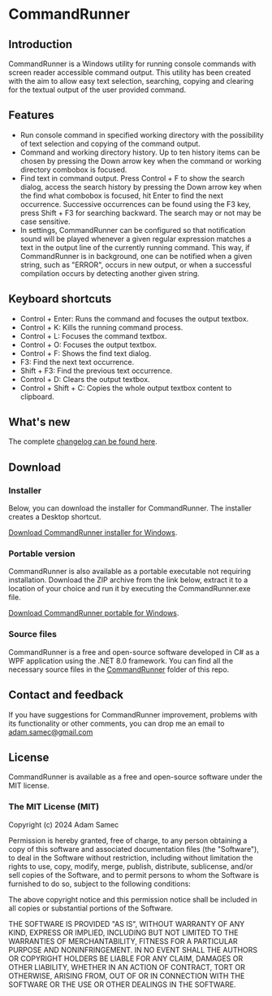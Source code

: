 # CommandRunner
## Introduction
CommandRunner is a Windows utility for running console commands with screen reader accessible command output. This utility has been created with the aim to allow easy text selection, searching, copying and clearing for the textual output of the user provided command.

## Features
* Run console command in specified working directory with the possibility of text selection and copying of the command output.
* Command and working directory history. Up to ten history items can be chosen by pressing the Down arrow key when the command or working directory combobox is focused.
* Find text in command output. Press Control + F to show the search dialog, access the search history by pressing the Down arrow key when the find what combobox is focused, hit Enter to find the next occurrence. Successive occurrences can be found using the F3 key, press Shift + F3 for searching backward. The search may or not may be case sensitive.
* In settings, CommandRunner can be configured so that notification sound will be played whenever a given regular expression matches a text in the output line of the currently running command. This way, if CommandRunner is in background, one can be notified when a given string, such as "ERROR", occurs in new output, or when a successful compilation occurs by detecting another given string.

## Keyboard shortcuts
* Control + Enter: Runs the command and focuses the output textbox.
* Control + K: Kills the running command process.
* Control + L: Focuses the command textbox.
* Control + O: Focuses the output textbox.
* Control + F: Shows the find text dialog.
* F3: Find the next text occurrence.
* Shift + F3: Find the previous text occurrence.
* Control + D: Clears the output textbox.
* Control + Shift + C: Copies the whole output textbox content to clipboard.

## What's new
The complete [changelog can be found here][changelog].

## Download
### Installer
Below, you can download the installer for CommandRunner. The installer creates a Desktop shortcut. 

[Download CommandRunner installer for Windows][installer-download].

### Portable version
CommandRunner is also available as a portable executable not requiring installation. Download the ZIP archive from the link below, extract it to a location of your choice and run it by executing the CommandRunner.exe file.

[Download CommandRunner portable for Windows][portable-download].

### Source files
CommandRunner is a free and open-source software developed in C# as a WPF application using the .NET 8.0 framework. You can find all the necessary source files in the [CommandRunner][source-folder] folder of this repo.

## Contact and feedback
If you have suggestions for CommandRunner improvement, problems with its functionality or other comments, you can drop me an email to [adam.samec@gmail.com](mailto:adam.samec@gmail.com)

## License
CommandRunner is available as a free and open-source software under the MIT license.

### The MIT License (MIT)

Copyright (c) 2024 Adam Samec

Permission is hereby granted, free of charge, to any person obtaining a copy of
this software and associated documentation files (the "Software"), to deal in
the Software without restriction, including without limitation the rights to
use, copy, modify, merge, publish, distribute, sublicense, and/or sell copies of
the Software, and to permit persons to whom the Software is furnished to do so,
subject to the following conditions:

The above copyright notice and this permission notice shall be included in all
copies or substantial portions of the Software.

THE SOFTWARE IS PROVIDED "AS IS", WITHOUT WARRANTY OF ANY KIND, EXPRESS OR
IMPLIED, INCLUDING BUT NOT LIMITED TO THE WARRANTIES OF MERCHANTABILITY, FITNESS
FOR A PARTICULAR PURPOSE AND NONINFRINGEMENT. IN NO EVENT SHALL THE AUTHORS OR
COPYRIGHT HOLDERS BE LIABLE FOR ANY CLAIM, DAMAGES OR OTHER LIABILITY, WHETHER
IN AN ACTION OF CONTRACT, TORT OR OTHERWISE, ARISING FROM, OUT OF OR IN
CONNECTION WITH THE SOFTWARE OR THE USE OR OTHER DEALINGS IN THE SOFTWARE.

[changelog]: https://github.com/adamsamec/CommandRunner/blob/main/ChangeLog/ChangeLog.en-US.md
[installer-download]: https://files.adamsamec.cz/apps/CommandRunner-win32-setup.exe
[portable-download]: https://files.adamsamec.cz/apps/CommandRunner-win32.zip
[source-folder]: https://github.com/adamsamec/CommandRunner/tree/main/CommandRunner

